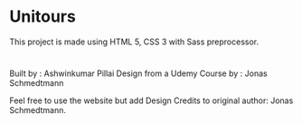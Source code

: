 # Unitours
This project is made using HTML 5, CSS 3 with Sass preprocessor.

#
Built by : Ashwinkumar Pillai
Design from a Udemy Course by : Jonas Schmedtmann

Feel free to use the website but add Design Credits to original author: Jonas Schmedtmann.
